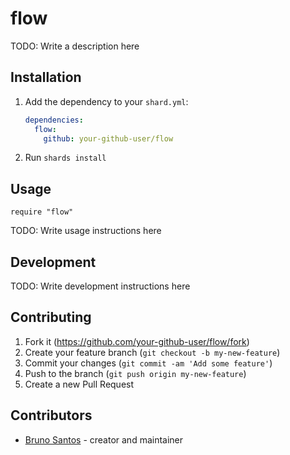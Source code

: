 # flow

TODO: Write a description here

## Installation

1. Add the dependency to your `shard.yml`:

   ```yaml
   dependencies:
     flow:
       github: your-github-user/flow
   ```

2. Run `shards install`

## Usage

```crystal
require "flow"
```

TODO: Write usage instructions here

## Development

TODO: Write development instructions here

## Contributing

1. Fork it (<https://github.com/your-github-user/flow/fork>)
2. Create your feature branch (`git checkout -b my-new-feature`)
3. Commit your changes (`git commit -am 'Add some feature'`)
4. Push to the branch (`git push origin my-new-feature`)
5. Create a new Pull Request

## Contributors

- [Bruno Santos](https://github.com/your-github-user) - creator and maintainer
